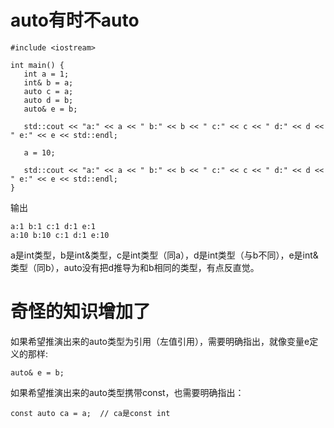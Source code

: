 # auto有时不auto
```
#include <iostream>

int main() {
   int a = 1;
   int& b = a;
   auto c = a;
   auto d = b;
   auto& e = b;
  
   std::cout << "a:" << a << " b:" << b << " c:" << c << " d:" << d << " e:" << e << std::endl;
   
   a = 10;
   
   std::cout << "a:" << a << " b:" << b << " c:" << c << " d:" << d << " e:" << e << std::endl;
}
```
输出
```
a:1 b:1 c:1 d:1 e:1
a:10 b:10 c:1 d:1 e:10
```
a是int类型，b是int&类型，c是int类型（同a），d是int类型（与b不同），e是int&类型（同b），auto没有把d推导为和b相同的类型，有点反直觉。

# 奇怪的知识增加了
如果希望推演出来的auto类型为引用（左值引用），需要明确指出，就像变量e定义的那样:
```
auto& e = b;
```
如果希望推演出来的auto类型携带const，也需要明确指出：
```
const auto ca = a;  // ca是const int
```